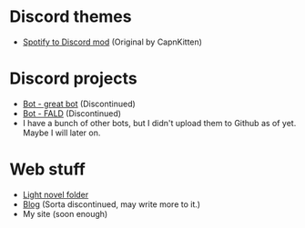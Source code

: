 # Discord themes

- [Spotify to Discord mod](https://kex1016.github.io/discord-themes/spotify-discord.theme.css) (Original by CapnKitten)

# Discord projects

- [Bot - great bot](https://github.com/Kex1016/great-bot) (Discontinued)
- [Bot - FALD](https://github.com/Kex1016/FALD) (Discontinued)
- I have a bunch of other bots, but I didn't upload them to Github as of yet. Maybe I will later on.

# Web stuff

- [Light novel folder](https://kex-lncorner.netlify.app)
- [Blog](https://kex-blog.netlify.app) (Sorta discontinued, may write more to it.)
- My site (soon enough)